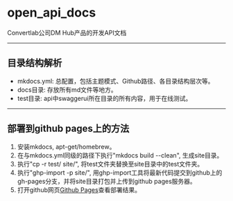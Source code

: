 # open_api_docs
Convertlab公司DM Hub产品的开发API文档
- - - 
    
## 目录结构解析
* mkdocs.yml: 总配置，包括主题模式、Github路径、各目录结构层次等。 
* docs目录: 存放所有md文件等地方。
* test目录: api中swaggerui所在目录的所有内容，用于在线测试。

- - -  
## 部署到github pages上的方法
1. 安装mkdocs, apt-get/homebrew。
2. 在与mkdocs.yml同级的路径下执行"mkdocs build --clean", 生成site目录。
3. 执行"cp -r test/ site/", 将test文件夹替换至site目录中的test文件夹。
4. 执行"ghp-import -p site/", 用ghp-import工具将最新代码提交到github上的gh-pages分支，并将site目录打包并上传到github pages服务器。
5. 打开github网页[Github Pages](http://site.51convert.cn/open_api_docs/)查看部署结果。